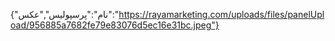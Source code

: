 {"نام":"پرسپولیس","عکس":"https://rayamarketing.com/uploads/files/panelUpload/956885a7682fe79e83076d5ec16e31bc.jpeg"}
